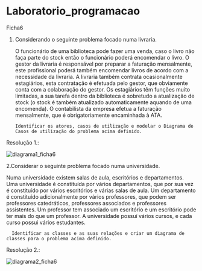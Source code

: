 # Laboratorio_programacao
Ficha6


1. Considerando o seguinte problema focado numa livraria.

   O funcionário de uma biblioteca pode fazer uma venda, caso o livro não faça parte do stock então o funcionário poderá encomendar o livro. O gestor da livraria      é responsável por preparar a faturação mensalmente, este profissional poderá também encomendar livros de acordo com a necessidade da livraria. A livraria também   contrata ocasionalmente estagiários, esta contratação é efetuada pelo gestor, que obviamente conta com a colaboração do gestor. Os estagiários têm funções muito limitadas, a sua tarefa dentro da biblioteca é sobretudo a atualização de stock (o stock é também atualizado automaticamente aquando de uma encomenda). O contabilista da empresa efetua a faturação mensalmente, que é obrigatoriamente encaminhada à ATA.
   
   
       Identificar os atores, casos de utilização e modelar o Diagrama de Casos de utilização do problema acima definido.


Resolução 1.:
 
![diagrama1_ficha6](https://user-images.githubusercontent.com/96847584/157475556-fbd8152d-ffaf-44fa-8362-a9807cf5a367.png)



2.Considerar o seguinte problema focado numa universidade.

  Numa universidade existem salas de aula, escritórios e departamentos. Uma universidade é constituída por vários departamentos, que por sua vez é constituído por vários escritórios e várias salas de aula. Um departamento é constituído adicionalmente por vários professores, que podem ser professores catedráticos, professores associados e professores assistentes. Um professor tem associado um escritório e um escritório pode ter mais do que um professor. A universidade possuí vários cursos, e cada curso possui vários estudantes.
  
      Identificar as classes e as suas relações e criar um diagrama de classes para o problema acima definido.
      
Resolução 2.:


![diagrama2_ficha6](https://user-images.githubusercontent.com/96847584/157475991-ebbebfd7-1b2c-40b6-bbde-3d2cd83ff66b.png)


